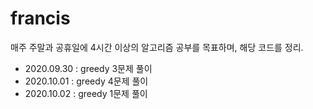 # francis

매주 주말과 공휴일에 4시간 이상의 알고리즘 공부를 목표하며, 해당 코드를 정리.

- 2020.09.30 : greedy 3문제 풀이
- 2020.10.01 : greedy 4문제 풀이
- 2020.10.02 : greedy 1문제 풀이

